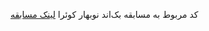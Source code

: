 کد مربوط به مسابقه بک‌اند نوبهار کوئرا
[لینک مسابقه](https://quera.org/contest/assignments/40244/problems)
